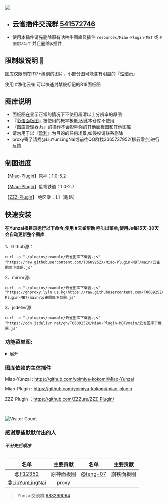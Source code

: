 ![](https://ghp.ci/https://raw.githubusercontent.com/T060925ZX/Miao-Plugin-MBT/refs/heads/main/Skylack-Gallery/Skylack.webp)

 - ## 云雀插件交流群 [541572746](https://qm.qq.com/q/8RKeSngoO4)


- 使用本插件请先删除原有咕咕牛图库及插件 `resources/Miao-Plugin-MBT` 或 `#重置咕咕牛` 并且删除js插件

## 限制级说明 🚨
  图库仅限制在R17+级别的图片，小部分图可能含有明显的『<ins>性暗示</ins>』
  
  使用 #净化云雀 可以快速封禁被标记的R18面板图

## 图库说明
- 面板图在显示正常的情况下不使用超清以上分辨率的原图
- 『<ins>彩蛋面板图</ins>』被使用的概率极低,因此本仓库不使用
- 『<ins>图库管理器Js</ins>』的操作不会影响你的其他面板图和其他图库
- 请勿用于以『<ins>盈利</ins>』为目的的任何场景,如侵权请联系删除
- proxy寄了请找@LiuYunLingNai或前往QQ群找3065737952(柳云零奈)进行反馈

## 制图进度
【[Miao-Plugin](https://github.com/yoimiya-kokomi/miao-plugin)】原神：1.0-5.2

【[Miao-Plugin](https://github.com/yoimiya-kokomi/miao-plugin)】星穹铁道：1.0-2.7

【[ZZZ-Plugin](https://github.com/ZZZure/ZZZ-Plugin/)】 绝区零：1.1（跑路）

## 快速安装

 #### 在Yunzai根目录运行以下命令,使用 #云雀帮助 呼叫出菜单,使用Js每15天-30天会自动更新整个图库

1、Github源：

    curl -o "./plugins/example/云雀图库下载器.js" "https://raw.githubusercontent.com/T060925ZX/Miao-Plugin-MBT/main/云雀图库下载器.js"
2、mirror源:

    curl -o "./plugins/example/云雀图库下载器.js" "https://ghproxy.lyln.us.kg/https://raw.githubusercontent.com/T060925ZX/Miao-Plugin-MBT/main/云雀图库下载器.js"
3、jsdelivr源:

    curl -o "./plugins/example/云雀图库下载器.js" "https://cdn.jsdelivr.net/gh/T060925ZX/Miao-Plugin-MBT@main/云雀图库下载器.js"



### 功能菜单图:
<details><summary>展开</summary>

![](https://ghp.ci/https://raw.githubusercontent.com/T060925ZX/Miao-Plugin-MBT/refs/heads/main/Skylack-Gallery/help.png)

</details>

### 图库依赖的主体插件
Miao-Yunzai : https://github.com/yoimiya-kokomi/Miao-Yunzai

Miao-Plugin : https://github.com/yoimiya-kokomi/miao-plugin

ZZZ-Plugin ：https://github.com/ZZZure/ZZZ-Plugin/

<br>

<div align="left"> 
  
![Visitor Count](https://profile-counter.glitch.me/T060925ZX/count.svg)
  
</div>

### 感谢那些默默付出的人
###### ***不分先后顺序***


| 名单 | 主要贡献 | 名单  | 主要贡献  |
|:----: |:----: |:----: |:----: |
| [@fl12352](https://github.com/fl12352) | 原神面板图 | [@feng-07](https://github.com/feng-07) | 崩铁面板图 |
| [@LiuYunLingNai](https://github.com/LiuYunLingNai) | proxy |


>Yunzai交流群 [983299064](https://qm.qq.com/q/ciLUvOjDyw) 
